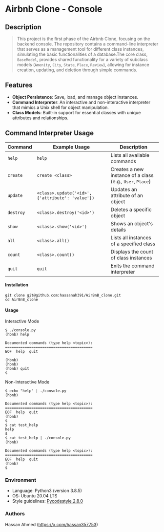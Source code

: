 # Airbnb Clone - Console

## Description

> This project is the first phase of the Airbnb Clone, focusing on the backend console. The repository contains a command-line interpreter that serves as a management tool for different class instances, simulating the basic functionalities of a database.The core class, `BaseModel`, provides shared
functionality for a variety of subclass models (`Amenity`, `City`, `State`, `Place`, `Review`), allowing for instance creation, updating, and deletion through simple commands.

## Features

- **Object Persistence**: Save, load, and manage object instances.
- **Command Interpreter**: An interactive and non-interactive interpreter that mimics a Unix shell for object manipulation.
- **Class Models**: Built-in support for essential classes with unique attributes and relationships.

## Command Interpreter Usage

| Command     | Example Usage                                   | Description                                 |
|-------------|-------------------------------------------------|---------------------------------------------|
| `help`      | `help`                                          | Lists all available commands                |
| `create`    | `create <class>`                                | Creates a new instance of a class (e.g., `User`, `Place`)  |
| `update`    | `<class>.update('<id>', {'attribute': 'value'})`| Updates an attribute of an object           |
| `destroy`   | `<class>.destroy('<id>')`                       | Deletes a specific object                   |
| `show`      | `<class>.show('<id>')`                          | Shows an object's details                   |
| `all`       | `<class>.all()`                                 | Lists all instances of a specified class    |
| `count`     | `<class>.count()`                               | Displays the count of class instances       |
| `quit`      | `quit`                                          | Exits the command interpreter               |

#### Installation
```
git clone git@github.com:hassanah391/AirBnB_clone.git
cd AirBnB_clone
```
#### Usage
Interactive Mode
```
$ ./console.py
(hbnb) help

Documented commands (type help <topic>):
========================================
EOF  help  quit

(hbnb)
(hbnb)
(hbnb) quit
$
```
Non-Interactive Mode
```
$ echo "help" | ./console.py
(hbnb)

Documented commands (type help <topic>):
========================================
EOF  help  quit
(hbnb)
$
$ cat test_help
help
$
$ cat test_help | ./console.py
(hbnb)

Documented commands (type help <topic>):
========================================
EOF  help  quit
(hbnb)
$
```

### Environment
* Language: Python3 (version 3.8.5)
* OS: Ubuntu 20.04 LTS
* Style guidelines: [Pycodestyle 2.8.0](https://pycodestyle.pycqa.org/en/2.8.0/)

### Authors
Hassan Ahmed (https://x.com/hassan357753)
